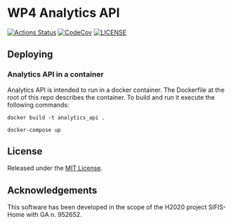 # WP4 Analytics API

[![Actions Status][actions badge]][actions]
[![CodeCov][codecov badge]][codecov]
[![LICENSE][license badge]][license]

<!-- Links -->
[actions]: https://github.com/sifis-home/analytics_api/actions
[codecov]: https://codecov.io/gh/sifis-home/analytics_api
[license]: LICENSES/MIT.txt

<!-- Badges -->
[actions badge]: https://github.com/sifis-home/analytics_api/workflows/analytics_api/badge.svg
[codecov badge]: https://codecov.io/gh/sifis-home/analytics_api/branch/master/graph/badge.svg
[license badge]: https://img.shields.io/badge/license-MIT-blue.svg


## Deploying

### Analytics API in a container

Analytics API is intended to run in a docker container. The Dockerfile at the root of this repo describes the container. To build and run it execute the following commands:

`docker build -t analytics_api .`

`docker-compose up`

## License

Released under the [MIT License](LICENSE).

## Acknowledgements

This software has been developed in the scope of the H2020 project SIFIS-Home with GA n. 952652.
